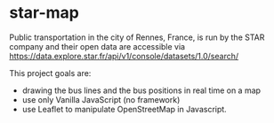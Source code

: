 # star-map

Public transportation in the city of Rennes, France, is run by the STAR company and their open data are accessible via https://data.explore.star.fr/api/v1/console/datasets/1.0/search/

This project goals are:
- drawing the bus lines and the bus positions in real time on a map
- use only Vanilla JavaScript (no framework)
- use Leaflet to manipulate OpenStreetMap in Javascript.

